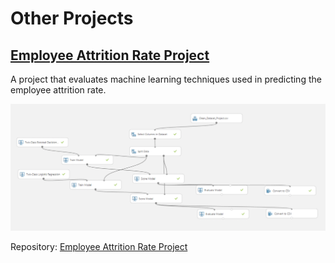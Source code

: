 # Other Projects

## [Employee Attrition Rate Project](/Data-Analytics/Other%20Projects/Employee%20Attrition%20Rate%20Project/)

A project that evaluates machine learning techniques used in predicting the employee attrition rate.

<img src="./Employee%20Attrition%20Rate%20Project/evaluation.png" alt="">

Repository: [Employee Attrition Rate Project](https://github.com/arveeflores/Data-Analytics/tree/main/Other%20Projects/Employee%20Attrition%20Rate%20Project)